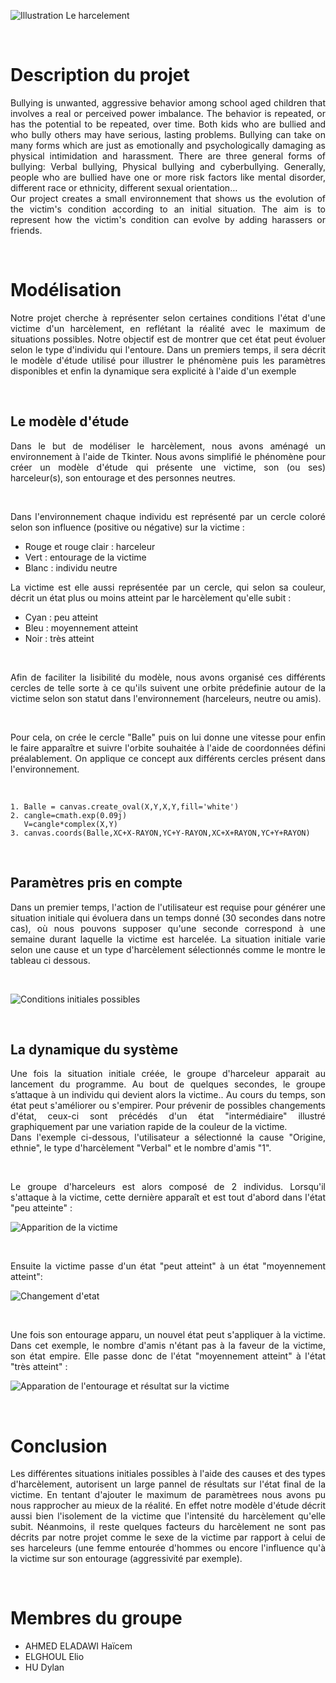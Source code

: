 


![](https://www.bayard-jeunesse.com/wp-content/uploads/2018/05/ACT-CAR-Harcelement.jpg "Illustration Le harcelement")

<p>&nbsp; </p>

# Description du projet


<div align="justify">Bullying is unwanted, aggressive behavior among school aged children that involves a real or perceived power imbalance. The behavior is repeated, or has the potential to be repeated, over time. Both kids who are bullied and who bully others may have serious, lasting problems.
Bullying can take on many forms which are just as emotionally and psychologically damaging as physical intimidation and harassment. There are three general forms of bullying: Verbal bullying, Physical bullying and cyberbullying.
Generally, people who are bullied have one or more risk factors like mental disorder, different race or ethnicity, different sexual orientation…</div>


<div align="justify">Our project creates a small environnement that shows us the evolution of the victim's condition according to an initial situation. The aim is to represent how the victim's condition can evolve by adding harassers or friends.</div>

<p>&nbsp; </p>


  
# Modélisation

<div align="justify">Notre projet cherche à représenter selon certaines conditions l'état d'une victime d'un harcèlement, en reflétant la réalité avec le maximum de situations possibles. Notre objectif est de montrer que cet état peut évoluer selon le type d'individu qui l'entoure. Dans un premiers temps, il sera décrit le modèle d'étude utilisé pour illustrer le phénomène puis les paramètres disponibles et enfin la dynamique sera explicité à l'aide d'un exemple</div>

<p>&nbsp; </p>

## Le modèle d'étude
 
<div align="justify">Dans le but de modéliser le harcèlement, nous avons aménagé un environnement à l'aide de Tkinter. Nous avons simplifié le phénomène pour créer un modèle d'étude qui présente une victime, son (ou ses) harceleur(s), son entourage et des personnes neutres.</div>
<p>&nbsp; </p>

<div align="justify">Dans l'environnement chaque individu est représenté par un cercle coloré selon son influence (positive ou négative) sur la victime :</div>

* Rouge et rouge clair : harceleur
* Vert : entourage de la victime
* Blanc : individu neutre



<div align="justify">La victime est elle aussi représentée par un cercle, qui selon sa couleur, décrit un état plus ou moins atteint par le harcèlement qu'elle subit :</div>

* Cyan : peu atteint
* Bleu : moyennement atteint
* Noir : très atteint
<p>&nbsp; </p>

<div align="justify">Afin de faciliter la lisibilité du modèle, nous avons organisé ces différents cercles de telle sorte à ce qu'ils suivent une orbite prédefinie autour de la victime selon son statut dans l'environnement (harceleurs, neutre ou amis).</div>

<p>&nbsp; </p>
<div align="justify">Pour cela, on crée le cercle "Balle" puis on lui donne une vitesse pour enfin le faire apparaître et suivre l'orbite souhaitée à l'aide de coordonnées défini préalablement. On applique ce concept aux différents cercles présent dans l'environnement.</div>
<p>&nbsp; </p>

    1. Balle = canvas.create_oval(X,Y,X,Y,fill='white')
    2. cangle=cmath.exp(0.09j)
       V=cangle*complex(X,Y)       
    3. canvas.coords(Balle,XC+X-RAYON,YC+Y-RAYON,XC+X+RAYON,YC+Y+RAYON)
<p>&nbsp; </p>

## Paramètres pris en compte

<div align="justify">Dans un premier temps, l'action de l'utilisateur est requise pour générer une situation initiale qui évoluera dans un temps donné (30 secondes dans notre cas), où nous pouvons supposer qu'une seconde correspond à une semaine durant laquelle la victime est harcelée. La situation initiale varie selon une cause et un type d'harcèlement sélectionnés comme le montre le tableau ci dessous.</div>

<p>&nbsp; </p>

![](https://www.cjoint.com/doc/19_04/IDnqnAmb8n6_Tableau-des-conditions-initiales-2.PNG "Conditions initiales possibles") 

<p>&nbsp; </p>


## La dynamique du système


<div align="justify">Une fois la situation initiale créée, le groupe d'harceleur apparait au lancement du programme. Au bout de quelques secondes, le groupe s’attaque à un individu qui devient alors la victime.. Au cours du temps, son état peut s'améliorer ou s'empirer. Pour prévenir de possibles changements d'état, ceux-ci sont précédés d'un état "intermédiaire" illustré graphiquement par une variation rapide de la couleur de la victime.  </div>
 
 


<div align="justify">Dans l'exemple ci-dessous, l'utilisateur a sélectionné la cause "Origine, ethnie", le type d'harcèlement "Verbal" et le nombre d'amis "1".</div>

<p>&nbsp; </p>




<div align="justify">Le groupe d'harceleurs est alors composé de 2 individus. Lorsqu'il s'attaque à la victime, cette dernière apparaît et est tout d'abord dans l'état "peu atteinte" :  </div>     



![](https://www.cjoint.com/doc/19_04/IDnuzZd2H46_t5.jpg "Apparition de la victime")  

<p>&nbsp; </p>

<div align="justify">Ensuite la victime passe d'un état "peut atteint" à un état "moyennement atteint":  </div>   



![](https://www.cjoint.com/doc/19_04/IDnuAbJVOa6_t15.jpg "Changement d'etat")  

<p>&nbsp; </p>



<div align="justify">Une fois son entourage apparu, un nouvel état peut s'appliquer à la victime. Dans cet exemple,  le nombre d'amis n'étant pas à la faveur de la victime, son état empire. Elle passe donc de l'état "moyennement atteint" à l'état "très atteint" :   </div>   



![](https://www.cjoint.com/doc/19_04/IDnuAuUD266_t27.jpg "Apparation de l'entourage et résultat sur la victime")  


<p>&nbsp; </p>

# Conclusion

<div align="justify">Les différentes situations initiales possibles à l'aide des causes et des types d'harcèlement, autorisent un large pannel de résultats sur l'état final de la victime. En tentant d'ajouter le maximum de paramètrees nous avons pu nous rapprocher au mieux de la réalité. En effet notre modèle d'étude décrit aussi bien l'isolement de la victime que l'intensité du harcèlement qu'elle subit. Néanmoins, il reste quelques  facteurs du harcèlement ne sont pas décrits par notre projet comme le sexe de la victime par rapport à celui de ses harceleurs (une femme entourée d'hommes ou encore l'influence qu'à la victime sur son entourage (aggressivité par exemple).</div>


<p>&nbsp; </p>

# Membres du groupe

+ AHMED ELADAWI Haïcem
+ ELGHOUL Elio
+ HU Dylan
